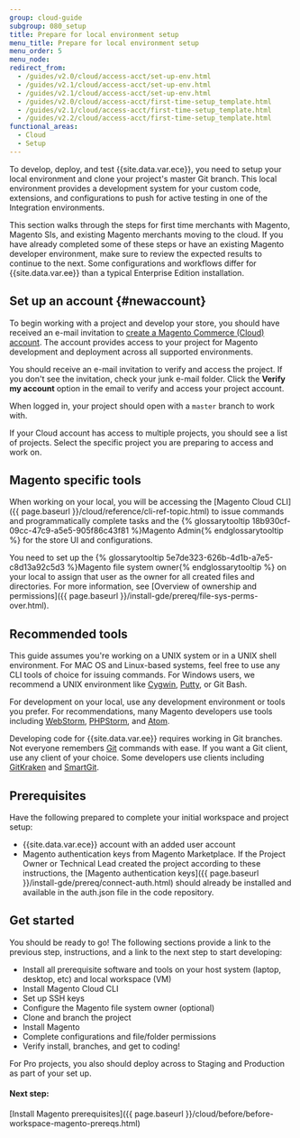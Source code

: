 ```yaml
---
group: cloud-guide
subgroup: 080_setup
title: Prepare for local environment setup
menu_title: Prepare for local environment setup
menu_order: 5
menu_node:
redirect_from:
  - /guides/v2.0/cloud/access-acct/set-up-env.html
  - /guides/v2.1/cloud/access-acct/set-up-env.html
  - /guides/v2.1/cloud/access-acct/set-up-env.html
  - /guides/v2.0/cloud/access-acct/first-time-setup_template.html
  - /guides/v2.1/cloud/access-acct/first-time-setup_template.html
  - /guides/v2.2/cloud/access-acct/first-time-setup_template.html
functional_areas:
  - Cloud
  - Setup
---
```


To develop, deploy, and test {{site.data.var.ece}}, you need to setup your local environment and clone your project's master Git branch. This local environment provides a development system for your custom code, extensions, and configurations to push for active testing in one of the Integration environments.

This section walks through the steps for first time merchants with Magento, Magento SIs, and existing Magento merchants moving to the cloud. If you have already completed some of these steps or have an existing Magento developer environment, make sure to review the expected results to continue to the next. Some configurations and workflows differ for {{site.data.var.ee}} than a typical Enterprise Edition installation.

## Set up an account {#newaccount}

To begin working with a project and develop your store, you should have received an e-mail invitation to [create a Magento Commerce (Cloud) account](https://accounts.magento.cloud). The account provides access to your project for Magento development and deployment across all supported environments.

You should receive an e-mail invitation to verify and access the project. If you don't see the invitation, check your junk e-mail folder. Click the **Verify my account** option in the email to verify and access your project account.

When logged in, your project should open with a `master` branch to work with.

If your Cloud account has access to multiple projects, you should see a list of projects. Select the specific project you are preparing to access and work on.

## Magento specific tools

When working on your local, you will be accessing the [Magento Cloud CLI]({{ page.baseurl }}/cloud/reference/cli-ref-topic.html) to issue commands and programmatically complete tasks and the {% glossarytooltip 18b930cf-09cc-47c9-a5e5-905f86c43f81 %}Magento Admin{% endglossarytooltip %} for the store UI and configurations.

You need to set up the {% glossarytooltip 5e7de323-626b-4d1b-a7e5-c8d13a92c5d3 %}Magento file system owner{% endglossarytooltip %} on your local to assign that user as the owner for all created files and directories. For more information, see [Overview of ownership and permissions]({{ page.baseurl }}/install-gde/prereq/file-sys-perms-over.html).

## Recommended tools

This guide assumes you're working on a UNIX system or in a UNIX shell environment. For MAC OS and Linux-based systems, feel free to use any CLI tools of choice for issuing commands. For Windows users, we recommend a UNIX environment like [Cygwin](https://www.cygwin.com/), [Putty](http://www.putty.org/), or Git Bash.

For development on your local, use any development environment or tools you prefer. For recommendations, many Magento developers use tools including [WebStorm](https://www.jetbrains.com/webstorm/), [PHPStorm](https://www.jetbrains.com/phpstorm/), and [Atom](https://atom.io/).

Developing code for {{site.data.var.ee}} requires working in Git branches. Not everyone remembers [Git](https://git-scm.com/docs) commands with ease. If you want a Git client, use any client of your choice. Some developers use clients including [GitKraken](https://www.gitkraken.com/) and [SmartGit](https://www.syntevo.com/smartgit/).

## Prerequisites

Have the following prepared to complete your initial workspace and project setup:

 * {{site.data.var.ece}} account with an added user account
 * Magento authentication keys from Magento Marketplace. If the Project Owner or Technical Lead created the project according to these instructions, the [Magento authentication keys]({{ page.baseurl }}/install-gde/prereq/connect-auth.html) should already be installed and available in the auth.json file in the code repository.

## Get started

You should be ready to go! The following sections provide a link to the previous step, instructions, and a link to the next step to start developing:

* Install all prerequisite software and tools on your host system (laptop, desktop, etc) and local workspace (VM)
* Install Magento Cloud CLI
* Set up SSH keys
* Configure the Magento file system owner (optional)
* Clone and branch the project
* Install Magento
* Complete configurations and file/folder permissions
* Verify install, branches, and get to coding!

For Pro projects, you also should deploy across to Staging and Production as part of your set up.

#### Next step:
[Install Magento prerequisites]({{ page.baseurl }}/cloud/before/before-workspace-magento-prereqs.html)
